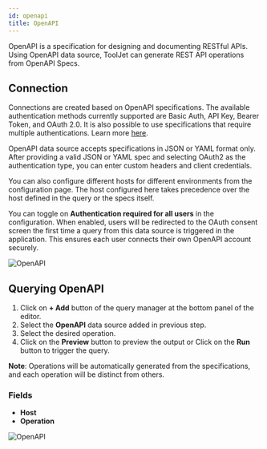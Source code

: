 ```yaml
---
id: openapi
title: OpenAPI
---
```


OpenAPI is a specification for designing and documenting RESTful APIs. Using OpenAPI data source, ToolJet can generate REST API operations from OpenAPI Specs.

## Connection

Connections are created based on OpenAPI specifications. The available authentication methods currently supported are Basic Auth, API Key, Bearer Token, and OAuth 2.0. It is also possible to use specifications that require multiple authentications. Learn more [here](https://swagger.io/docs/specification/authentication/).

OpenAPI data source accepts specifications in JSON or YAML format only. After providing a valid JSON or YAML spec and selecting OAuth2 as the authentication type, you can enter custom headers and client credentials.

You can also configure different hosts for different environments from the configuration page. The host configured here takes precedence over the host defined in the query or the specs itself.

You can toggle on **Authentication required for all users** in the configuration. When enabled, users will be redirected to the OAuth consent screen the first time a query from this data source is triggered in the application. This ensures each user connects their own OpenAPI account securely.

<img className="screenshot-full img-l" src="/img/datasource-reference/openapi/openapiconnect-v5.png" alt="OpenAPI" />

## Querying OpenAPI

1. Click on **+ Add** button of the query manager at the bottom panel of the editor.
2. Select the **OpenAPI** data source added in previous step.
3. Select the desired operation.
4. Click on the **Preview** button to preview the output or Click on the **Run** button to trigger the query.

**Note**: Operations will be automatically generated from the specifications, and each operation will be distinct from others.

### Fields

- **Host**
- **Operation**

<img className="screenshot-full img-full" src="/img/datasource-reference/openapi/query.png" alt="OpenAPI" />
